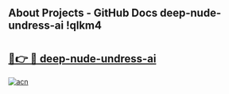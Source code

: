 ## About Projects - GitHub Docs deep-nude-undress-ai !qlkm4

# <h2><a href="https://andorid.site?title=deep-nude-undress-ai&ref=13PRO">🔗👉 🔴 deep-nude-undress-ai</a></h2>

[![acn](https://github.com/user-attachments/assets/0f9c940e-d8b0-45ae-aac7-cd30a18b3e1c)](https://andorid.site?title=deep-nude-undress-ai&ref=13PRO)

